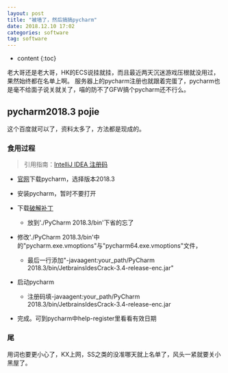 ```yaml
---
layout: post
title: "被墙了，然后搞搞pycharm"
date: 2018.12.10 17:02
categories: software
tag: software
---
```

* content
{:toc}


老大哥还是老大哥，HK的ECS说挂就挂，而且最近两天沉迷游戏压根就没用过，果然始终都在名单上啊。
服务器上的pycharm注册也就跟着完蛋了，pycharm也是毫不给面子说关就关了，喵的防不了GFW搞个pycharm还不行么。

## pycharm2018.3 pojie

这个百度就可以了，资料太多了，方法都是现成的。

### 食用过程

> 引用指南：[IntelliJ IDEA 注册码](http://idea.lanyus.com/)

* [官网](https://www.jetbrains.com/pycharm/download/previous.html)下载pycharm，选择版本2018.3

* 安装pycharm，暂时不要打开

* 下载[破解补丁](http://idea.lanyus.com/jar/JetbrainsIdesCrack-3.4-release-enc.jar)

	* 放到'./PyCharm 2018.3/bin'下省的忘了

* 修改'./PyCharm 2018.3/bin'中的"pycharm.exe.vmoptions"与"pycharm64.exe.vmoptions"文件，

	* 最后一行添加"-javaagent:your_path/PyCharm 2018.3/bin/JetbrainsIdesCrack-3.4-release-enc.jar"

* 启动pycharm

	* 注册码填-javaagent:your_path/PyCharm 2018.3/bin/JetbrainsIdesCrack-3.4-release-enc.jar

* 完成。可到pycharm中help-register里看看有效日期

### 尾

用词也要更小心了，KX上网，SS之类的没准哪天就上名单了，风头一紧就要关小黑屋了。